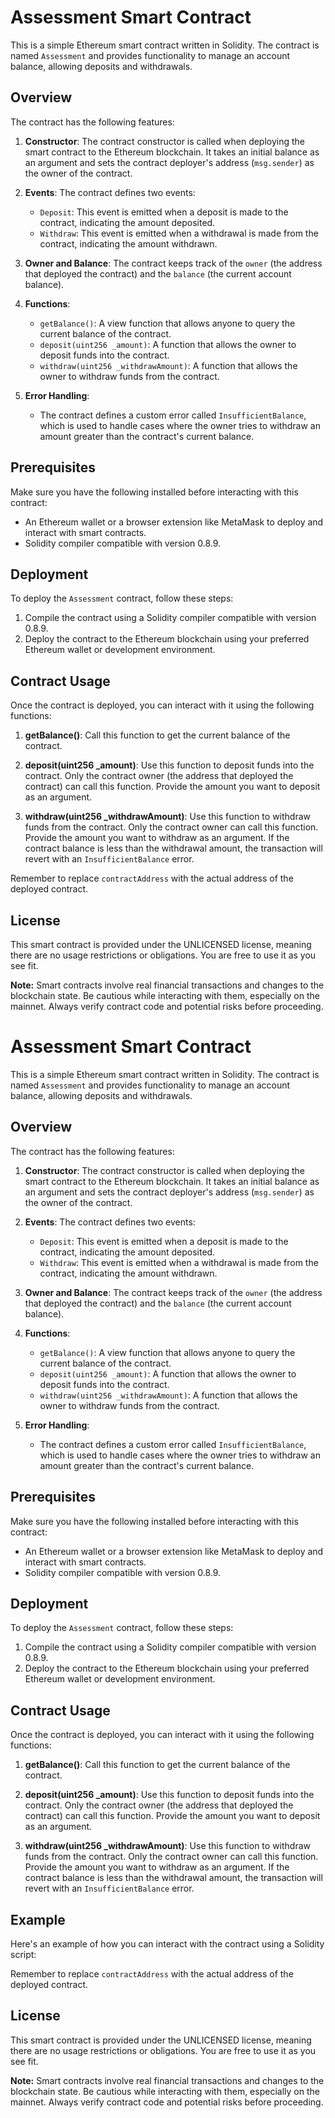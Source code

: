 # Assessment Smart Contract

This is a simple Ethereum smart contract written in Solidity. The contract is named `Assessment` and provides functionality to manage an account balance, allowing deposits and withdrawals.

## Overview

The contract has the following features:

1. **Constructor**: The contract constructor is called when deploying the smart contract to the Ethereum blockchain. It takes an initial balance as an argument and sets the contract deployer's address (`msg.sender`) as the owner of the contract.

2. **Events**: The contract defines two events:
   - `Deposit`: This event is emitted when a deposit is made to the contract, indicating the amount deposited.
   - `Withdraw`: This event is emitted when a withdrawal is made from the contract, indicating the amount withdrawn.

3. **Owner and Balance**: The contract keeps track of the `owner` (the address that deployed the contract) and the `balance` (the current account balance).

4. **Functions**:
   - `getBalance()`: A view function that allows anyone to query the current balance of the contract.
   - `deposit(uint256 _amount)`: A function that allows the owner to deposit funds into the contract.
   - `withdraw(uint256 _withdrawAmount)`: A function that allows the owner to withdraw funds from the contract.

5. **Error Handling**:
   - The contract defines a custom error called `InsufficientBalance`, which is used to handle cases where the owner tries to withdraw an amount greater than the contract's current balance.

## Prerequisites

Make sure you have the following installed before interacting with this contract:

- An Ethereum wallet or a browser extension like MetaMask to deploy and interact with smart contracts.
- Solidity compiler compatible with version 0.8.9.

## Deployment

To deploy the `Assessment` contract, follow these steps:

1. Compile the contract using a Solidity compiler compatible with version 0.8.9.
2. Deploy the contract to the Ethereum blockchain using your preferred Ethereum wallet or development environment.

## Contract Usage

Once the contract is deployed, you can interact with it using the following functions:

1. **getBalance()**: Call this function to get the current balance of the contract.

2. **deposit(uint256 _amount)**: Use this function to deposit funds into the contract. Only the contract owner (the address that deployed the contract) can call this function. Provide the amount you want to deposit as an argument.

3. **withdraw(uint256 _withdrawAmount)**: Use this function to withdraw funds from the contract. Only the contract owner can call this function. Provide the amount you want to withdraw as an argument. If the contract balance is less than the withdrawal amount, the transaction will revert with an `InsufficientBalance` error.

Remember to replace `contractAddress` with the actual address of the deployed contract.

## License

This smart contract is provided under the UNLICENSED license, meaning there are no usage restrictions or obligations. You are free to use it as you see fit.

**Note:** Smart contracts involve real financial transactions and changes to the blockchain state. Be cautious while interacting with them, especially on the mainnet. Always verify contract code and potential risks before proceeding.


# Assessment Smart Contract

This is a simple Ethereum smart contract written in Solidity. The contract is named `Assessment` and provides functionality to manage an account balance, allowing deposits and withdrawals.

## Overview

The contract has the following features:

1. **Constructor**: The contract constructor is called when deploying the smart contract to the Ethereum blockchain. It takes an initial balance as an argument and sets the contract deployer's address (`msg.sender`) as the owner of the contract.

2. **Events**: The contract defines two events:
   - `Deposit`: This event is emitted when a deposit is made to the contract, indicating the amount deposited.
   - `Withdraw`: This event is emitted when a withdrawal is made from the contract, indicating the amount withdrawn.

3. **Owner and Balance**: The contract keeps track of the `owner` (the address that deployed the contract) and the `balance` (the current account balance).

4. **Functions**:
   - `getBalance()`: A view function that allows anyone to query the current balance of the contract.
   - `deposit(uint256 _amount)`: A function that allows the owner to deposit funds into the contract.
   - `withdraw(uint256 _withdrawAmount)`: A function that allows the owner to withdraw funds from the contract.

5. **Error Handling**:
   - The contract defines a custom error called `InsufficientBalance`, which is used to handle cases where the owner tries to withdraw an amount greater than the contract's current balance.

## Prerequisites

Make sure you have the following installed before interacting with this contract:

- An Ethereum wallet or a browser extension like MetaMask to deploy and interact with smart contracts.
- Solidity compiler compatible with version 0.8.9.

## Deployment

To deploy the `Assessment` contract, follow these steps:

1. Compile the contract using a Solidity compiler compatible with version 0.8.9.
2. Deploy the contract to the Ethereum blockchain using your preferred Ethereum wallet or development environment.

## Contract Usage

Once the contract is deployed, you can interact with it using the following functions:

1. **getBalance()**: Call this function to get the current balance of the contract.

2. **deposit(uint256 _amount)**: Use this function to deposit funds into the contract. Only the contract owner (the address that deployed the contract) can call this function. Provide the amount you want to deposit as an argument.

3. **withdraw(uint256 _withdrawAmount)**: Use this function to withdraw funds from the contract. Only the contract owner can call this function. Provide the amount you want to withdraw as an argument. If the contract balance is less than the withdrawal amount, the transaction will revert with an `InsufficientBalance` error.

## Example

Here's an example of how you can interact with the contract using a Solidity script:


Remember to replace `contractAddress` with the actual address of the deployed contract.

## License

This smart contract is provided under the UNLICENSED license, meaning there are no usage restrictions or obligations. You are free to use it as you see fit.

**Note:** Smart contracts involve real financial transactions and changes to the blockchain state. Be cautious while interacting with them, especially on the mainnet. Always verify contract code and potential risks before proceeding.
